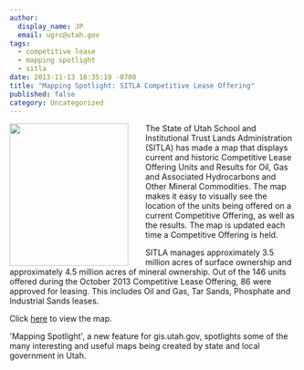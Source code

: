 ```yaml
---
author:
  display_name: JP
  email: ugrc@utah.gov
tags:
  - competitive lease
  - mapping spotlight
  - sitla
date: 2013-11-13 16:35:19 -0700
title: "Mapping Spotlight: SITLA Competitive Lease Offering"
published: false
category: Uncategorized
---
```


<p><a href="{% link images/SITLALeases-246x300.png %}"><img src="{% link images/SITLALeases-246x300.png %}" style="margin-right:30px" width="208" height="250" align="left" /></a> The State of Utah School and Institutional Trust Lands Administration (SITLA) has made a map that displays current and historic Competitive Lease Offering Units and Results for Oil, Gas and Associated Hydrocarbons and Other Mineral Commodities. The map makes it easy to visually see the location of the units being offered on a current Competitive Offering, as well as the results.  The map is updated each time a Competitive Offering is held.</p>
<p>SITLA manages approximately 3.5 million acres of surface ownership and approximately 4.5 million acres of mineral ownership. Out of the 146 units offered during the October 2013 Competitive Lease Offering, 86 were approved for leasing.  This includes Oil and Gas, Tar Sands, Phosphate and Industrial Sands leases. </p>
<p>Click <a href="http://tlamap.trustlands.utah.gov/mineralofferingunits/">here</a> to view the map.</p>
<p>'Mapping Spotlight', a new feature for gis.utah.gov, spotlights some of the many interesting and useful maps being created by state and local government in Utah.</p>
